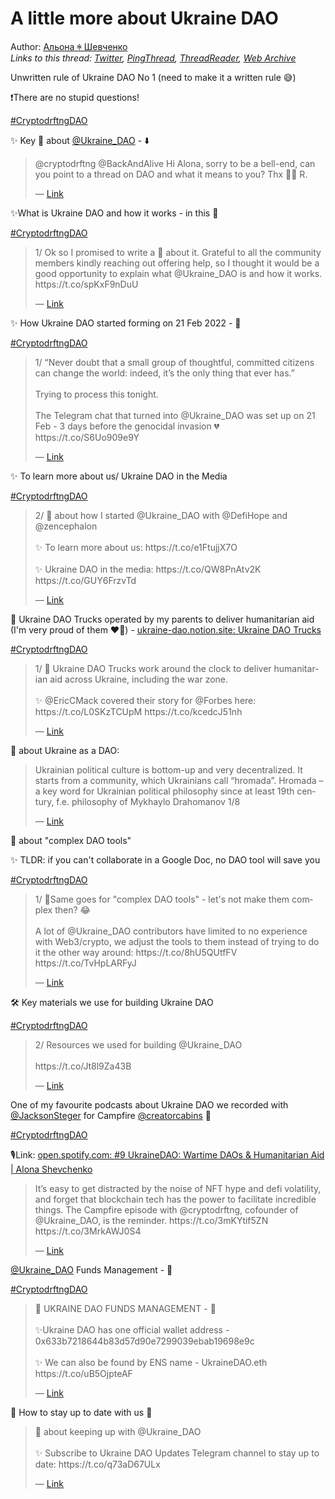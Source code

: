 # A little more about Ukraine DAO

Author: [Альона ꑭ Шевченко](https://twitter.com/cryptodrftng)  
*Links to this thread: [Twitter](https://twitter.com/cryptodrftng/status/1541162720304701440), [PingThread](https://pingthread.com/thread/1541162720304701440), [ThreadReader](https://threadreaderapp.com/thread/1541162720304701440.html), [Web Archive](https://web.archive.org/web/*/https://twitter.com/cryptodrftng/status/1541162720304701440)*

Unwritten rule of Ukraine DAO No 1 (need to make it a written rule 😅) 

❗️There are no stupid questions!

[#CryptodrftngDAO](https://twitter.com/hashtag/CryptodrftngDAO)

✨ Key 🧵 about [@Ukraine_DAO](https://twitter.com/Ukraine_DAO) - ⬇️

<blockquote class="twitter-tweet">
    <p lang="en" dir="ltr">
    @cryptodrftng @BackAndAlive Hi Alona, sorry to be a bell-end, can you point to a thread on DAO and what it means to you? Thx 💛💙 R.<br />
    </p>
    &mdash; <a href="https://twitter.com/echoinginmymind/status/1541157127032651777">Link</a>
</blockquote>

✨What is Ukraine DAO and how it works - in this 🧵

[#CryptodrftngDAO](https://twitter.com/hashtag/CryptodrftngDAO)

<blockquote class="twitter-tweet">
    <p lang="en" dir="ltr">
    1/ Ok so I promised to write a 🧵 about it. Grateful to all the community members kindly reaching out offering help, so I thought it would be a good opportunity to explain what @Ukraine_DAO is and how it works. https://t.co/spKxF9nDuU<br />
    </p>
    &mdash; <a href="https://twitter.com/cryptodrftng/status/1533922183583608832">Link</a>
</blockquote>

✨ How Ukraine DAO started forming on 21 Feb 2022 - 🧵

[#CryptodrftngDAO](https://twitter.com/hashtag/CryptodrftngDAO)

<blockquote class="twitter-tweet">
    <p lang="en" dir="ltr">
    1/ “Never doubt that a small group of thoughtful, committed citizens can change the world: indeed, it’s the only thing that ever has.”<br />
    <br />
    Trying to process this tonight. <br />
    <br />
    The Telegram chat that turned into @Ukraine_DAO was set up on 21 Feb - 3 days before the genocidal invasion 💔 https://t.co/S6Uo909e9Y<br />
    </p>
    &mdash; <a href="https://twitter.com/cryptodrftng/status/1525282533037965315">Link</a>
</blockquote>

✨ To learn more about us/ Ukraine DAO in the Media

[#CryptodrftngDAO](https://twitter.com/hashtag/CryptodrftngDAO)

<blockquote class="twitter-tweet">
    <p lang="en" dir="ltr">
    2/ 🧵 about how I started @Ukraine_DAO with @DefiHope and @zencephalon <br />
    <br />
    ✨ To learn more about us: https://t.co/e1FtujjX7O<br />
    <br />
    ✨ Ukraine DAO in the media: https://t.co/QW8PnAtv2K https://t.co/GUY6FrzvTd<br />
    </p>
    &mdash; <a href="https://twitter.com/cryptodrftng/status/1530437521028661248">Link</a>
</blockquote>

🚚 Ukraine DAO Trucks operated by my parents to deliver humanitarian aid  (I'm very proud of them ❤️🖤) - [ukraine-dao.notion.site: Ukraine DAO Trucks](https://ukraine-dao.notion.site/Ukraine-DAO-Trucks-8c0e44dc691c4d5f915ec42cf064b26e)

[#CryptodrftngDAO](https://twitter.com/hashtag/CryptodrftngDAO)

<blockquote class="twitter-tweet">
    <p lang="en" dir="ltr">
    1/ 🚚 Ukraine DAO Trucks work around the clock to deliver humanitarian aid across Ukraine, including the war zone. <br />
    <br />
    ✨ @EricCMack covered their story for @Forbes here:  <br />
    https://t.co/L0SKzTCUpM https://t.co/kcedcJ51nh<br />
    </p>
    &mdash; <a href="https://twitter.com/cryptodrftng/status/1529098085611319296">Link</a>
</blockquote>

🧵 about Ukraine as a DAO:



<blockquote class="twitter-tweet">
    <p lang="en" dir="ltr">
    Ukrainian political culture is bottom-up and very decentralized. It starts from a community, which Ukrainians call “hromada”. Hromada – a key word for Ukrainian political philosophy since at least 19th century, f.e. philosophy of Mykhaylo Drahomanov 1/8<br />
    </p>
    &mdash; <a href="https://twitter.com/yermolenko_v/status/1513978970047401991">Link</a>
</blockquote>

🧵 about "complex DAO tools" 

✨ TLDR: if you can't collaborate in a Google Doc, no DAO tool will save you 

[#CryptodrftngDAO](https://twitter.com/hashtag/CryptodrftngDAO)

<blockquote class="twitter-tweet">
    <p lang="en" dir="ltr">
    1/ 💯Same goes for &#34;complex DAO tools&#34; - let&#39;s not make them complex then? 😂 <br />
    <br />
    A lot of @Ukraine_DAO contributors have limited to no experience with Web3/crypto, we adjust the tools to them instead of trying to do it the other way around: https://t.co/8hU5QUtfFV https://t.co/TvHpLARFyJ<br />
    </p>
    &mdash; <a href="https://twitter.com/cryptodrftng/status/1531276824315056134">Link</a>
</blockquote>

🛠 Key materials we use for building Ukraine DAO

[#CryptodrftngDAO](https://twitter.com/hashtag/CryptodrftngDAO)

<blockquote class="twitter-tweet">
    <p lang="en" dir="ltr">
    2/ Resources we used for building @Ukraine_DAO <br />
    <br />
    https://t.co/Jt8l9Za43B<br />
    </p>
    &mdash; <a href="https://twitter.com/cryptodrftng/status/1531277069941981187">Link</a>
</blockquote>

One of my favourite podcasts about Ukraine DAO we recorded with [@JacksonSteger](https://twitter.com/JacksonSteger) for Campfire [@creatorcabins](https://twitter.com/creatorcabins) 🌱

[#CryptodrftngDAO](https://twitter.com/hashtag/CryptodrftngDAO) 

🎙Link: [open.spotify.com: #9 UkraineDAO: Wartime DAOs & Humanitarian Aid | Alona Shevchenko](https://open.spotify.com/episode/6sFU4i8EC6JNSO9JEyZIc3)

<blockquote class="twitter-tweet">
    <p lang="en" dir="ltr">
    It’s easy to get distracted by the noise of NFT hype and defi volatility, and forget that blockchain tech has the power to facilitate incredible things. The Campfire episode with @cryptodrftng, cofounder of @Ukraine_DAO, is the reminder. https://t.co/3mKYtif5ZN https://t.co/3MrkAWJ0S4<br />
    </p>
    &mdash; <a href="https://twitter.com/laurenjcapelin/status/1532324588150853634">Link</a>
</blockquote>

[@Ukraine_DAO](https://twitter.com/Ukraine_DAO) Funds Management  - 🧵

[#CryptodrftngDAO](https://twitter.com/hashtag/CryptodrftngDAO)

<blockquote class="twitter-tweet">
    <p lang="en" dir="ltr">
    🔐 UKRAINE DAO FUNDS MANAGEMENT - 🧵 <br />
    <br />
    ✨Ukraine DAO has one official wallet address - 0x633b7218644b83d57d90e7299039ebab19698e9c <br />
    <br />
    ✨ We can also be found by ENS name - UkraineDAO.eth https://t.co/uB5OjpteAF<br />
    </p>
    &mdash; <a href="https://twitter.com/Ukraine_DAO/status/1540845735297572864">Link</a>
</blockquote>

🌸 How to stay up to date with us 🌸

<blockquote class="twitter-tweet">
    <p lang="en" dir="ltr">
    🧵 about keeping up with @Ukraine_DAO<br />
    <br />
    ✨ Subscribe to Ukraine DAO Updates Telegram channel to stay up to date:   https://t.co/q73aD67ULx<br />
    </p>
    &mdash; <a href="https://twitter.com/cryptodrftng/status/1535321872635777024">Link</a>
</blockquote>
